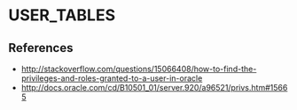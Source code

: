 # USER_TABLES

## References
* http://stackoverflow.com/questions/15066408/how-to-find-the-privileges-and-roles-granted-to-a-user-in-oracle
* http://docs.oracle.com/cd/B10501_01/server.920/a96521/privs.htm#15665
